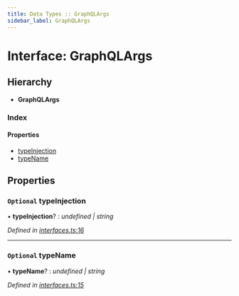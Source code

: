 ```yaml
---
title: Data Types :: GraphQLArgs
sidebar_label: GraphQLArgs
---
```


# Interface: GraphQLArgs

## Hierarchy

* **GraphQLArgs**

### Index

#### Properties

* [typeInjection](graphqlargs.md#optional-typeinjection)
* [typeName](graphqlargs.md#optional-typename)

## Properties

### `Optional` typeInjection

• **typeInjection**? : *undefined | string*

*Defined in [interfaces.ts:16](https://github.com/terascope/teraslice/blob/e7b0edd3/packages/data-types/src/interfaces.ts#L16)*

___

### `Optional` typeName

• **typeName**? : *undefined | string*

*Defined in [interfaces.ts:15](https://github.com/terascope/teraslice/blob/e7b0edd3/packages/data-types/src/interfaces.ts#L15)*
